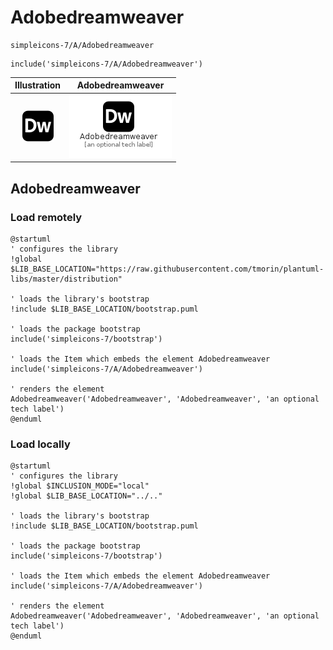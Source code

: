 # Adobedreamweaver


```text
simpleicons-7/A/Adobedreamweaver
```

```text
include('simpleicons-7/A/Adobedreamweaver')
```



| Illustration | Adobedreamweaver |
| :---: | :---: |
| ![illustration for Illustration](../../simpleicons-7/A/Adobedreamweaver.png) | ![illustration for Adobedreamweaver](../../simpleicons-7/A/Adobedreamweaver.Local.png) |




## Adobedreamweaver

### Load remotely
```plantuml
@startuml
' configures the library
!global $LIB_BASE_LOCATION="https://raw.githubusercontent.com/tmorin/plantuml-libs/master/distribution"

' loads the library's bootstrap
!include $LIB_BASE_LOCATION/bootstrap.puml

' loads the package bootstrap
include('simpleicons-7/bootstrap')

' loads the Item which embeds the element Adobedreamweaver
include('simpleicons-7/A/Adobedreamweaver')

' renders the element
Adobedreamweaver('Adobedreamweaver', 'Adobedreamweaver', 'an optional tech label')
@enduml
```

### Load locally
```plantuml
@startuml
' configures the library
!global $INCLUSION_MODE="local"
!global $LIB_BASE_LOCATION="../.."

' loads the library's bootstrap
!include $LIB_BASE_LOCATION/bootstrap.puml

' loads the package bootstrap
include('simpleicons-7/bootstrap')

' loads the Item which embeds the element Adobedreamweaver
include('simpleicons-7/A/Adobedreamweaver')

' renders the element
Adobedreamweaver('Adobedreamweaver', 'Adobedreamweaver', 'an optional tech label')
@enduml
```

